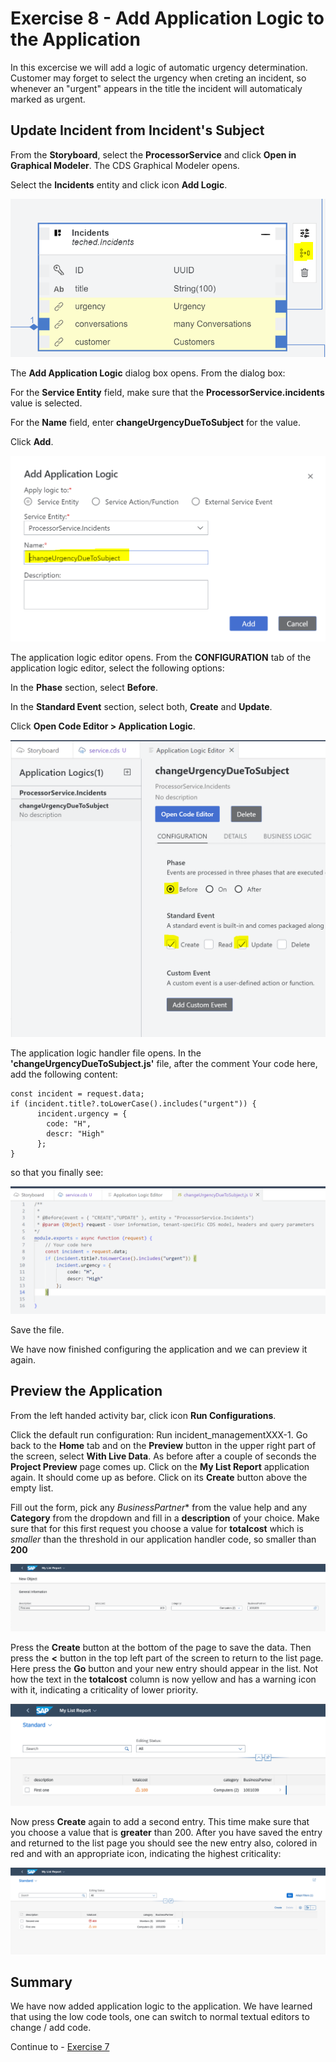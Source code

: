 # Exercise 8 - Add Application Logic to the Application
In this excercise we will add a logic of automatic urgency determination.
Customer may forget to select the urgency when creting an incident, so whenever an "urgent" appears in the title the incident will automaticaly marked as urgent.

## Update Incident from Incident's Subject

From the **Storyboard**, select the **ProcessorService** and click **Open in Graphical Modeler**.
The CDS Graphical Modeler opens.

Select the **Incidents** entity and click icon **Add Logic**.

![](/exercises/Ex8/images/addapplicationlogic.png)

The **Add Application Logic** dialog box opens.
From the dialog box:

For the **Service Entity** field, make sure that the **ProcessorService.incidents** value is selected.

For the **Name** field, enter **changeUrgencyDueToSubject** for the value.

Click **Add**.

![](/exercises/Ex8/images/applicationlogicdialog.png)

The application logic editor opens.
From the **CONFIGURATION** tab of the application logic editor, select the following options:

In the **Phase** section, select **Before**.

In the **Standard Event** section, select both, **Create** and **Update**.

Click **Open Code Editor > Application Logic**.

![](/exercises/Ex8/images/applicationlogiceditor.png)

The application logic handler file opens.
In the **'changeUrgencyDueToSubject.js'** file, after the comment Your code here, add the following content:

```
const incident = request.data;
if (incident.title?.toLowerCase().includes("urgent")) {
      incident.urgency = {      
        code: "H",        
        descr: "High"        
      };
}
```      

so that you finally see:

![](/exercises/Ex8/images/logiccode.png)

Save the file.

We have now finished configuring the application and we can preview it again.

## Preview the Application

From the left handed activity bar, click icon **Run Configurations**. 

Click the default run configuration: Run incident_managementXXX-1.
Go back to the **Home** tab and on the **Preview** button in the upper right part of the screen, select **With Live Data**. As before after a couple of seconds the **Project Preview** page comes up. Click on the **My List Report** application again. It should come up as before. Click on its **Create** button above the empty list.

Fill out the form, pick any *BusinessPartner** from the value help and any **Category** from the dropdown and fill in a **description** of your choice. Make sure that for this first request you choose a value for **totalcost** which is *smaller* than the threshold in our application handler code, so smaller than **200**

![](/exercises/ex6/images/LCAP_68.png)

Press the **Create** button at the bottom of the page to save the data. Then press the **<** button in the top left part of the screen to return to the list page. Here press the **Go** button and your new entry should appear in the list. Not how the text in the **totalcost** column is now yellow and has a warning icon with it, indicating a criticality of lower priority.

![](/exercises/ex6/images/LCAP_69.png)

Now press **Create** again to add a second entry. This time make sure that you choose a value that is **greater** than 200. After you have saved the entry and returned to the list page you should see the new entry also, colored in red and with an appropriate icon, indicating the highest criticality:

![](/exercises/ex6/images/LCAP_60.png)

## Summary
We have now added application logic to the application. We have learned that using the low code tools, one can switch to normal textual editors to change / add code.

Continue to - [Exercise 7](../ex7/README.md)
